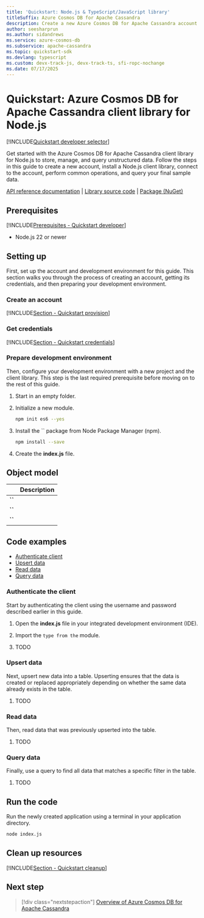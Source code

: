 ```yaml
---
title: 'Quickstart: Node.js & TypeScript/JavaScript library'
titleSuffix: Azure Cosmos DB for Apache Cassandra
description: Create a new Azure Cosmos DB for Apache Cassandra account and connect using the Node.js library and TypeScript or JavaScript in this quickstart.
author: seesharprun
ms.author: sidandrews
ms.service: azure-cosmos-db
ms.subservice: apache-cassandra
ms.topic: quickstart-sdk
ms.devlang: typescript
ms.custom: devx-track-js, devx-track-ts, sfi-ropc-nochange
ms.date: 07/17/2025
---
```


# Quickstart: Azure Cosmos DB for Apache Cassandra client library for Node.js

[!INCLUDE[Quickstart developer selector](includes/selector-quickstart-developer.md)]

Get started with the Azure Cosmos DB for Apache Cassandra client library for Node.js to store, manage, and query unstructured data. Follow the steps in this guide to create a new account, install a Node.js client library, connect to the account, perform common operations, and query your final sample data.

[API reference documentation]() | [Library source code]() | [Package (NuGet)]()

## Prerequisites

[!INCLUDE[Prerequisites - Quickstart developer](../includes/prerequisites-quickstart-developer.md)]

- Node.js 22 or newer

## Setting up

First, set up the account and development environment for this guide. This section walks you through the process of creating an account, getting its credentials, and then preparing your development environment.

### Create an account

[!INCLUDE[Section - Quickstart provision](includes/section-quickstart-provision.md)]

### Get credentials

[!INCLUDE[Section - Quickstart credentials](includes/section-quickstart-credentials.md)]

### Prepare development environment

Then, configure your development environment with a new project and the client library. This step is the last required prerequisite before moving on to the rest of this guide.

1. Start in an empty folder.

1. Initialize a new module.

    ```bash
    npm init es6 --yes
    ```

1. Install the `` package from Node Package Manager (npm).

    ```bash
    npm install --save 
    ```

1. Create the **index.js** file.

## Object model

| | Description |
| --- | --- |
| **``** | |
| **``** | |
| **``** | |

## Code examples

- [Authenticate client](#authenticate-the-client)
- [Upsert data](#upsert-data)
- [Read data](#read-data)
- [Query data](#query-data)

### Authenticate the client

Start by authenticating the client using the username and password described earlier in this guide.

1. Open the **index.js** file in your integrated development environment (IDE).

1. Import the `` type from the `` module.

1. TODO

### Upsert data

Next, upsert new data into a table. Upserting ensures that the data is created or replaced appropriately depending on whether the same data already exists in the table.

1. TODO

### Read data

Then, read data that was previously upserted into the table.

1. TODO

### Query data

Finally, use a query to find all data that matches a specific filter in the table.

1. TODO

## Run the code

Run the newly created application using a terminal in your application directory.

```bash
node index.js
```

## Clean up resources

[!INCLUDE[Section - Quickstart cleanup](includes/section-quickstart-credentials.md)]

## Next step

> [!div class="nextstepaction"]
> [Overview of Azure Cosmos DB for Apache Cassandra](introduction.md)
